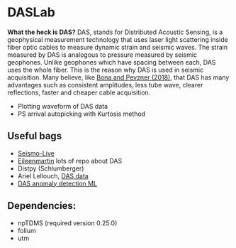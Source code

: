 # DASLab

**What the heck is DAS?** DAS, stands for Distributed Acoustic Sensing, is a geophysical measurement technology that uses laser light scattering inside fiber optic cables to measure dynamic strain and seismic waves. The strain measured by DAS is analogous to pressure measured by seismic geophones. Unlike geophones which have spacing between each, DAS uses the whole fiber. This is the reason why DAS is used in seismic acquisition. Many believe, like [Bona and Pevzner (2018)](https://www.tandfonline.com/doi/abs/10.1071/ASEG2018abW8_4F), that DAS has many advantages such as consistent amplitudes, less tube wave, clearer reflections, faster and cheaper cable acquisition.  

* Plotting waveform of DAS data
* PS arrival autopicking with Kurtosis method

## Useful bags

* [Seismo-Live](http://seismo-live.org/)
* [Eileenmartin](https://github.com/eileenrmartin) lots of repo about DAS
* Distpy (Schlumberger)
* Ariel Lellouch, [DAS data](https://github.com/ariellellouch/DASDetection)
* [DAS anomaly detection ML](https://github.com/rroy1212/DAS_Anomaly_Detection)

## Dependencies:
* npTDMS (required version 0.25.0)
* folium
* utm
